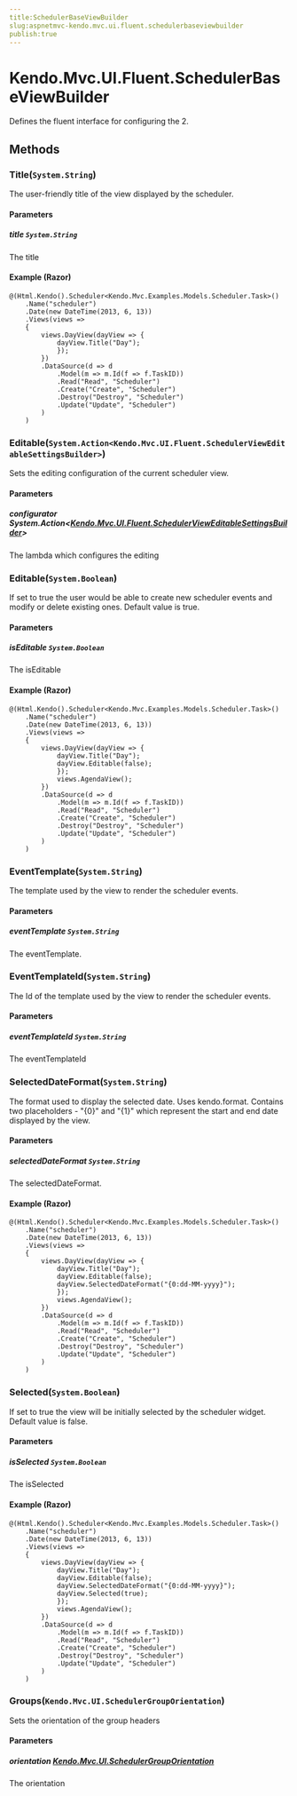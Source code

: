 ```yaml
---
title:SchedulerBaseViewBuilder
slug:aspnetmvc-kendo.mvc.ui.fluent.schedulerbaseviewbuilder
publish:true
---
```


# Kendo.Mvc.UI.Fluent.SchedulerBaseViewBuilder
Defines the fluent interface for configuring the 2.



## Methods

### Title(`System.String`)
The user-friendly title of the view displayed by the scheduler.


#### Parameters

##### title `System.String`
The title




#### Example (Razor)
    @(Html.Kendo().Scheduler<Kendo.Mvc.Examples.Models.Scheduler.Task>()
        .Name("scheduler")
        .Date(new DateTime(2013, 6, 13))
        .Views(views =>
        {
            views.DayView(dayView => {
                dayView.Title("Day");
                });
            })
            .DataSource(d => d
                .Model(m => m.Id(f => f.TaskID))
                .Read("Read", "Scheduler")
                .Create("Create", "Scheduler")
                .Destroy("Destroy", "Scheduler")
                .Update("Update", "Scheduler")
            )
        )


### Editable(`System.Action<Kendo.Mvc.UI.Fluent.SchedulerViewEditableSettingsBuilder>`)
Sets the editing configuration of the current scheduler view.


#### Parameters

##### configurator System.Action<[Kendo.Mvc.UI.Fluent.SchedulerViewEditableSettingsBuilder](/kendo-ui/api/wrappers/aspnet-mvc/Kendo.Mvc.UI.Fluent/SchedulerViewEditableSettingsBuilder)>
The lambda which configures the editing





### Editable(`System.Boolean`)
If set to true the user would be able to create new scheduler events and modify or delete existing ones. Default value is true.


#### Parameters

##### isEditable `System.Boolean`
The isEditable




#### Example (Razor)
    @(Html.Kendo().Scheduler<Kendo.Mvc.Examples.Models.Scheduler.Task>()
        .Name("scheduler")
        .Date(new DateTime(2013, 6, 13))
        .Views(views =>
        {
            views.DayView(dayView => {
                dayView.Title("Day");
                dayView.Editable(false);
                });
                views.AgendaView();
            })
            .DataSource(d => d
                .Model(m => m.Id(f => f.TaskID))
                .Read("Read", "Scheduler")
                .Create("Create", "Scheduler")
                .Destroy("Destroy", "Scheduler")
                .Update("Update", "Scheduler")
            )
        )


### EventTemplate(`System.String`)
The template used by the view to render the scheduler events.


#### Parameters

##### eventTemplate `System.String`
The eventTemplate.





### EventTemplateId(`System.String`)
The Id of the template used by the view to render the scheduler events.


#### Parameters

##### eventTemplateId `System.String`
The eventTemplateId





### SelectedDateFormat(`System.String`)
The format used to display the selected date. Uses kendo.format.
            Contains two placeholders - "{0}" and "{1}" which represent the start and end date displayed by the view.


#### Parameters

##### selectedDateFormat `System.String`
The selectedDateFormat.




#### Example (Razor)
    @(Html.Kendo().Scheduler<Kendo.Mvc.Examples.Models.Scheduler.Task>()
        .Name("scheduler")
        .Date(new DateTime(2013, 6, 13))
        .Views(views =>
        {
            views.DayView(dayView => {
                dayView.Title("Day");
                dayView.Editable(false);
                dayView.SelectedDateFormat("{0:dd-MM-yyyy}");
                });
                views.AgendaView();
            })
            .DataSource(d => d
                .Model(m => m.Id(f => f.TaskID))
                .Read("Read", "Scheduler")
                .Create("Create", "Scheduler")
                .Destroy("Destroy", "Scheduler")
                .Update("Update", "Scheduler")
            )
        )


### Selected(`System.Boolean`)
If set to true the view will be initially selected by the scheduler widget. Default value is false.


#### Parameters

##### isSelected `System.Boolean`
The isSelected




#### Example (Razor)
    @(Html.Kendo().Scheduler<Kendo.Mvc.Examples.Models.Scheduler.Task>()
        .Name("scheduler")
        .Date(new DateTime(2013, 6, 13))
        .Views(views =>
        {
            views.DayView(dayView => {
                dayView.Title("Day");
                dayView.Editable(false);
                dayView.SelectedDateFormat("{0:dd-MM-yyyy}");
                dayView.Selected(true);
                });
                views.AgendaView();
            })
            .DataSource(d => d
                .Model(m => m.Id(f => f.TaskID))
                .Read("Read", "Scheduler")
                .Create("Create", "Scheduler")
                .Destroy("Destroy", "Scheduler")
                .Update("Update", "Scheduler")
            )
        )


### Groups(`Kendo.Mvc.UI.SchedulerGroupOrientation`)
Sets the orientation of the group headers


#### Parameters

##### orientation [Kendo.Mvc.UI.SchedulerGroupOrientation](/kendo-ui/api/wrappers/aspnet-mvc/Kendo.Mvc.UI/SchedulerGroupOrientation)
The orientation






